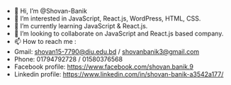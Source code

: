 - 👋 Hi, I’m @Shovan-Banik
- 👀 I’m interested in JavaScript, React.js, WordPress, HTML, CSS.
- 🌱 I’m currently learning JavaScript & React.js.
- 💞️ I’m looking to collaborate on JavaScript and React.js based company.
- 📫 How to reach me :
- Gmail: shovan15-7790@diu.edu.bd / shovanbanik3@gmail.com
- Phone: 01794792728 / 01580376568
- Facebook profile: https://www.facebook.com/shovan.banik.9
- Linkedin profile: https://www.linkedin.com/in/shovan-banik-a3542a177/

<!---
Shovan-Banik/Shovan-Banik is a ✨ special ✨ repository because its `README.md` (this file) appears on your GitHub profile.
You can click the Preview link to take a look at your changes.
--->
